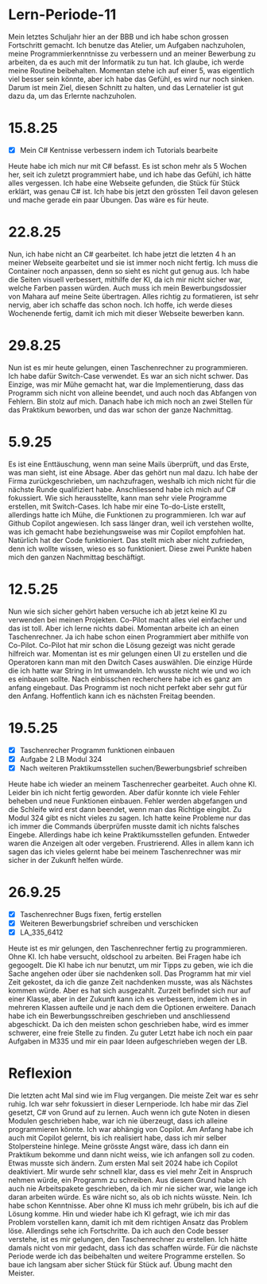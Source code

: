 # Lern-Periode-11

Mein letztes Schuljahr hier an der BBB und ich habe schon grossen Fortschritt gemacht. Ich benutze das Atelier, um Aufgaben nachzuholen, meine Programmierkenntnisse zu verbessern und an meiner Bewerbung zu arbeiten, da es auch mit der Informatik zu tun hat. Ich glaube, ich werde meine Routine beibehalten. Momentan stehe ich auf einer 5, was eigentlich viel besser sein könnte, aber ich habe das Gefühl, es wird nur noch sinken. Darum ist mein Ziel, diesen Schnitt zu halten, und das Lernatelier ist gut dazu da, um das Erlernte nachzuholen. 

# 15.8.25

- [x] Mein C# Kentnisse verbessern indem ich Tutorials bearbeite

Heute habe ich mich nur mit C# befasst. Es ist schon mehr als 5 Wochen her, seit ich zuletzt programmiert habe, und ich habe das Gefühl, ich hätte alles vergessen. Ich habe eine Webseite gefunden, die Stück für Stück erklärt, was genau C# ist. Ich habe bis jetzt den grössten Teil davon gelesen und mache gerade ein paar Übungen. Das wäre es für heute. 

# 22.8.25

Nun, ich habe nicht an C# gearbeitet. Ich habe jetzt die letzten 4 h an meiner Webseite gearbeitet und sie ist immer noch nicht fertig. Ich muss die Container noch anpassen, denn so sieht es nicht gut genug aus. Ich habe die Seiten visuell verbessert, mithilfe der KI, da ich mir nicht sicher war, welche Farben passen würden. Auch muss ich mein Bewerbungsdossier von Mahara auf meine Seite übertragen. Alles richtig zu formatieren, ist sehr nervig, aber ich schaffe das schon noch. Ich hoffe, ich werde dieses Wochenende fertig, damit ich mich mit dieser Webseite bewerben kann. 

# 29.8.25 

Nun ist es mir heute gelungen, einen Taschenrechner zu programmieren. Ich habe dafür Switch-Case verwendet. Es war an sich nicht schwer. Das Einzige, was mir Mühe gemacht hat, war die Implementierung, dass das Programm sich nicht von alleine beendet, und auch noch das Abfangen von Fehlern. Bin stolz auf mich. Danach habe ich mich noch an zwei Stellen für das Praktikum beworben, und das war schon der ganze Nachmittag. 


# 5.9.25

Es ist eine Enttäuschung, wenn man seine Mails überprüft, und das Erste, was man sieht, ist eine Absage. Aber das gehört nun mal dazu. Ich habe der Firma zurückgeschrieben, um nachzufragen, weshalb ich mich nicht für die nächste Runde qualifiziert habe. Anschliessend habe ich mich auf C# fokussiert. Wie sich herausstellte, kann man sehr viele Programme erstellen, mit Switch-Cases. Ich habe mir eine To-do-Liste erstellt, allerdings hatte ich Mühe, die Funktionen zu programmieren. Ich war auf Github Copilot angewiesen. Ich sass länger dran, weil ich verstehen wollte, was ich gemacht habe beziehungsweise was mir Copilot empfohlen hat. Natürlich hat der Code funktioniert. Das stellt mich aber nicht zufrieden, denn ich wollte wissen, wieso es so funktioniert. Diese zwei Punkte haben mich den ganzen Nachmittag beschäftigt. 

# 12.5.25

Nun wie sich sicher gehört haben versuche ich ab jetzt keine KI zu verwenden bei meinen Projekten. Co-Pilot macht alles viel einfacher und das ist toll. Aber ich lerne nichts dabei. Momentan arbeite ich an einen Taschenrechner. Ja ich habe schon einen Programmiert aber mithilfe von Co-Pilot. Co-Pilot hat mir schon die Lösung gezeigt was nicht gerade hilfreich war. Momentan ist es mir gelungen einen UI zu erstellen und die Operatoren kann man mit den Dwitch Cases auswählen. Die einzige Hürde die ich hatte war String in Int umwandeln. Ich wusste nicht wie und wo ich es einbauen sollte. Nach einbisschen recherchere habe ich es ganz am anfang eingebaut. Das Programm ist noch nicht perfekt aber sehr gut für den Anfang. Hoffentlich kann ich es nächsten Freitag beenden. 

# 19.5.25

- [x] Taschenrecher Programm funktionen einbauen
- [x] Aufgabe 2 LB Modul 324
- [x] Nach weiteren Praktikumsstellen suchen/Bewerbungsbrief schreiben

Heute habe ich wieder an meinem Taschenrecher gearbeitet. Auch ohne KI. Leider bin ich nicht fertig geworden. Aber dafür konnte ich viele Fehler beheben und neue Funktionen einbauen. Fehler werden abgefangen und die Schleife wird erst dann beendet, wenn man das Richtige eingibt. Zu Modul 324 gibt es nicht vieles zu sagen. Ich hatte keine Probleme nur das ich immer die Commands überprüfen musste damit ich nichts falsches Eingebe. Allerdings habe ich keine Praktikumsstellen gefunden. Entweder waren die Anzeigen alt oder vergeben. Frustrierend. Alles in allem kann ich sagen das ich vieles gelernt habe bei meinem Taschenrechner was mir sicher in der Zukunft helfen würde. 

# 26.9.25

- [x] Taschenrechner Bugs fixen, fertig erstellen
- [x] Weiteren Bewerbungsbrief schreiben und verschicken
- [x] LA_335_6412

Heute ist es mir gelungen, den Taschenrechner fertig zu programmieren. Ohne KI. Ich habe versucht, oldschool zu arbeiten. Bei Fragen habe ich gegoogelt. Die KI habe ich nur benutzt, um mir Tipps zu geben, wie ich die Sache angehen oder über sie nachdenken soll. Das Programm hat mir viel Zeit gekostet, da ich die ganze Zeit nachdenken musste, was als Nächstes kommen würde. Aber es hat sich ausgezahlt. Zurzeit befindet sich nur auf einer Klasse, aber in der Zukunft kann ich es verbessern, indem ich es in mehreren Klassen aufteile und je nach dem die Optionen erweitere. Danach habe ich ein Bewerbungsschreiben geschrieben und anschliessend abgeschickt. Da ich den meisten schon geschrieben habe, wird es immer schwerer, eine freie Stelle zu finden. Zu guter Letzt habe ich noch ein paar Aufgaben in M335 und mir ein paar Ideen aufgeschrieben wegen der LB.


# Reflexion

Die letzten acht Mal sind wie im Flug vergangen. Die meiste Zeit war es sehr ruhig. Ich war sehr fokussiert in dieser Lernperiode. Ich habe mir das Ziel gesetzt, C# von Grund auf zu lernen. Auch wenn ich gute Noten in diesen Modulen geschrieben habe, war ich nie überzeugt, dass ich alleine programmieren könnte. Ich war abhängig von Copilot. Am Anfang habe ich auch mit Copilot gelernt, bis ich realisiert habe, dass ich mir selber Stolpersteine hinlege. Meine grösste Angst wäre, dass ich dann ein Praktikum bekomme und dann nicht weiss, wie ich anfangen soll zu coden. Etwas musste sich ändern. Zum ersten Mal seit 2024 habe ich Copilot deaktiviert. Mir wurde sehr schnell klar, dass es viel mehr Zeit in Anspruch nehmen würde, ein Programm zu schreiben. Aus diesem Grund habe ich auch nie Arbeitspakete geschrieben, da ich mir nie sicher war, wie lange ich daran arbeiten würde. Es wäre nicht so, als ob ich nichts wüsste. Nein. Ich habe schon Kenntnisse. Aber ohne KI muss ich mehr grübeln, bis ich auf die Lösung komme. Hin und wieder habe ich KI gefragt, wie ich mir das Problem vorstellen kann, damit ich mit dem richtigen Ansatz das Problem löse. Allerdings sehe ich Fortschritte. Da ich auch den Code besser verstehe, ist es mir gelungen, den Taschenrechner zu erstellen. Ich hätte damals nicht von mir gedacht, dass ich das schaffen würde. Für die nächste Periode werde ich das beibehalten und weitere Programme erstellen. So baue ich langsam aber sicher Stück für Stück auf. Übung macht den Meister.
